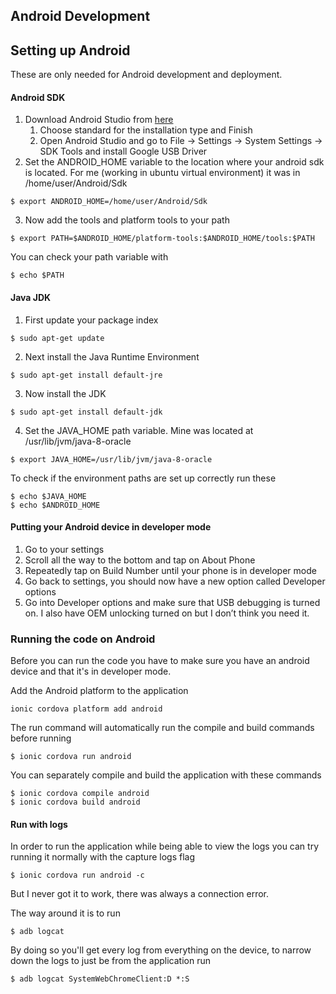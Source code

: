 ## Android Development

## Setting up Android
These are only needed for Android development and deployment.
#### Android SDK

1. Download Android Studio from [here](https://developer.android.com/studio/)
	1. Choose standard for the installation type and Finish
	2. Open Android Studio and go to File -> Settings -> System Settings -> SDK Tools and install Google USB Driver
2. Set the ANDROID_HOME variable to the location where your android sdk is located. For me (working in ubuntu virtual environment) it was in /home/user/Android/Sdk
```
$ export ANDROID_HOME=/home/user/Android/Sdk
```
3. Now add the tools and platform tools to your path
```
$ export PATH=$ANDROID_HOME/platform-tools:$ANDROID_HOME/tools:$PATH
```
You can check your path variable with
```
$ echo $PATH
```

#### Java JDK
1. First update your package index
```
$ sudo apt-get update
```
2. Next install the Java Runtime Environment
```
$ sudo apt-get install default-jre
```
3. Now install the JDK
```
$ sudo apt-get install default-jdk
```
4. Set the JAVA_HOME path variable. Mine was located at /usr/lib/jvm/java-8-oracle
```
$ export JAVA_HOME=/usr/lib/jvm/java-8-oracle
```
To check if the environment paths are set up correctly run these
```
$ echo $JAVA_HOME
$ echo $ANDROID_HOME
```

#### Putting your Android device in developer mode
1. Go to your settings
2. Scroll all the way to the bottom and tap on About Phone
3. Repeatedly tap on Build Number until your phone is in developer mode
4. Go back to settings, you should now have a new option called Developer options
5. Go into Developer options and make sure that USB debugging is turned on. I also have OEM unlocking turned on but I don’t think you need it.

### Running the code on Android

Before you can run the code you have to make sure you have an android device and that it's in developer mode.

Add the Android platform to the application
```
ionic cordova platform add android
```
The run command will automatically run the compile and build commands before running
```
$ ionic cordova run android
```
You can separately compile and build the application with these commands
```
$ ionic cordova compile android
$ ionic cordova build android
```

#### Run with logs

In order to run the application while being able to view the logs you can try running it normally with the capture logs flag
```
$ ionic cordova run android -c
```
But I never got it to work, there was always a connection error.

The way around it is to run
```
$ adb logcat
```
By doing so you'll get every log from everything on the device, to narrow down the logs to just be from the application run
```
$ adb logcat SystemWebChromeClient:D *:S
```
